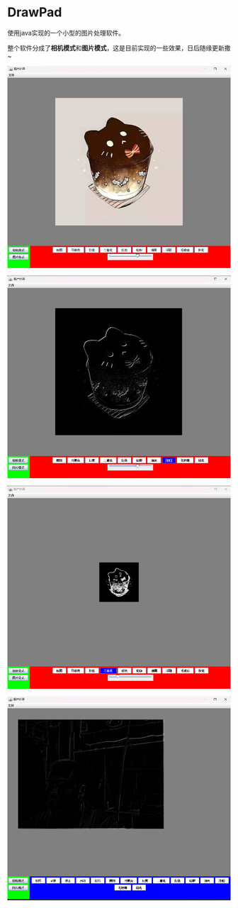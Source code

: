 # DrawPad
使用java实现的一个小型的图片处理软件。

整个软件分成了**相机模式**和**图片模式**，这是目前实现的一些效果，日后随缘更新撒~

![](.\image\1.png)

![](.\image\2.png)

![](.\image\3.png)

![](.\image\4.png)
